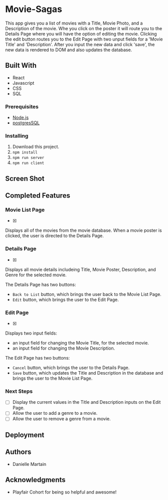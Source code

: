 # Movie-Sagas

This app gives you a list of movies with a Title, Movie Photo, and a Description of the movie. Whe you click on the poster it will route you to the Details Page where you will have the option of editing the movie. Clicking the edit button routes you to the Edit Page with two unput fields for a 'Movie Title' and 'Description'. After you input the new data and click 'save', the new data is rendered to DOM and also updates the database. 


## Built With

- React
- Javascript
- CSS
- SQL



### Prerequisites

- [Node.js](https://nodejs.org/en/)
- [postgresSQL](https://www.postgresql.org)


### Installing

1. Download this project.
2. `npm install`
3. `npm run server`
4. `npm run client`

## Screen Shot





## Completed Features

 ### Movie List Page

 - [x]

Displays all of the movies from the movie database. When a movie poster is clicked, the user is directed to the Details Page.

### Details Page

- [x]

Displays all movie details includeing Title, Movie Poster, Description, and Genre for the selected movie.

The Details Page has two buttons:

- `Back to List` button, which brings the user back to the Movie List Page.
- `Edit` button, which brings the user to the Edit Page.

### Edit Page

- [x]

Displays two input fields:

- an input field for changing the Movie Title, for the selected movie.
- an input field for changing the Movie Description.

The Edit Page has two buttons:

- `Cancel` button, which brings the user to the Details Page.
- `Save` button, which updates the Title and Description in the database and brings the user to the Movie List Page.


### Next Steps

- [ ] Display the current values in the Title and Description inputs on the Edit Page.
- [ ] Allow the user to add a genre to a movie.
- [ ] Allow the user to remove a genre from a movie.

## Deployment


## Authors

* Danielle Martain


## Acknowledgments

* Playfair Cohort for being so helpful and awesome!